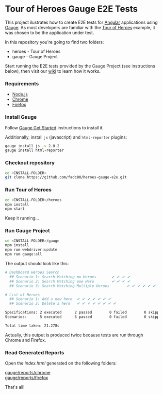 # Tour of Heroes Gauge E2E Tests

This project ilustrates how to create E2E tests for [Angular][2] applications using [Gauge][1]. As most developers are familiar with the [Tour of Heroes][3] example, it was chosen to be the application under test.

In this repository you're going to find two folders:

* heroes - Tour of Heroes
* gauge - Gauge Project 

Start running the E2E tests provided by the Gauge Project (see instructions below), then visit our [wiki][4] to learn how it works.

### Requirements

* [Node.js][5]
* [Chrome][6] 
* [Firefox][7]

### Install Gauge

Follow [Gauge Get Started][8] instructions to install it. 

Additionally, install `js` (javascript) and `html-reporter` plugins:

```bash
gauge install js -v 2.0.2
gauge install html-reporter
```

### Checkout repository

```bash
cd <INSTALL-FOLDER>
git clone https://github.com/fadc80/heroes-gauge-e2e.git
```

### Run Tour of Heroes

```bash
cd <INSTALL-FOLDER>/heroes
npm install
npm start
```
Keep it running...

### Run Gauge Project

```bash
cd <INSTALL-FOLDER>/gauge
npm install
npm run webdriver:update
npm run gauge:all
```

The output should look like this:

```bash
# Dashboard Heroes Search
  ## Scenario 1: Search Matching no Heroes       ✔ ✔ ✔ ✔
  ## Scenario 2: Search Matching one Hero        ✔ ✔ ✔ ✔
  ## Scenario 3: Search Matching Multiple Heroes        ✔ ✔ ✔ ✔ ✔ ✔ ✔

# List of Heroes
  ## Scenario 1: Add a new hero  ✔ ✔ ✔ ✔ ✔ ✔ ✔
  ## Scenario 2: Delete a hero   ✔ ✔ ✔ ✔ ✔ ✔ ✔ ✔

Specifications: 2 executed      2 passed        0 failed        0 skipped
Scenarios:      5 executed      5 passed        0 failed        0 skipped

Total time taken: 21.278s
```

Actually, this output is produced twice because tests are run through Chrome and Firefox.

### Read Generated Reports

Open the *index.html* generated on the following folders:  

[gauge/reports/chrome](http://htmlpreview.github.io/?https://github.com/fadc80/heroes-gauge-e2e/gauge/reports/chrome/html-report/index.html)  
[gauge/reports/firefox](http://htmlpreview.github.io/?https://github.com/fadc80/heroes-gauge-e2e/gauge/reports/firefox/html-report/index.html)

That's all!

[1]:https://gauge.org/index.html
[2]:https://angular.io/
[3]:https://angular.io/tutorial#tutorial-tour-of-heroes
[4]:https://github.com/fadc80/heroes-gauge-e2e/wiki
[5]:https://nodejs.org/
[6]:https://www.google.com/chrome
[7]:https://www.mozilla.org
[8]:https://gauge.org/get-started.html
